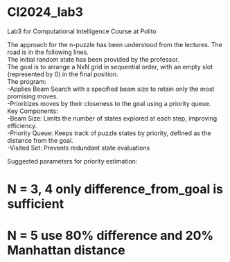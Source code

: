# CI2024_lab3
Lab3 for Computational Intelligence Course at Polito

The approach for the n-puzzle has been understood from the lectures. The road is in the following lines.  
The initial random state has been provided by the professor.  
The goal is to arrange a NxN grid in sequential order, with an empty slot (represented by 0) in the final position.  
The program:  
-Applies Beam Search with a specified beam size to retain only the most promising moves.  
-Prioritizes moves by their closeness to the goal using a priority queue.  
Key Components:  
-Beam Size: Limits the number of states explored at each step, improving efficiency.  
-Priority Queue: Keeps track of puzzle states by priority, defined as the distance from the goal.  
-Visited Set: Prevents redundant state evaluations

Suggested parameters for priority estimation:
# N = 3, 4 only difference_from_goal is sufficient
# N = 5 use 80% difference and 20% Manhattan distance 
